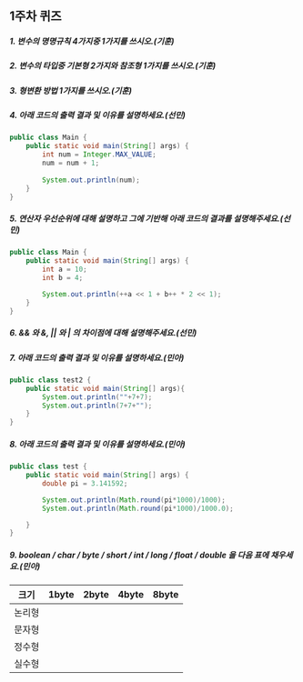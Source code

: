 ## 1주차 퀴즈


##### 1. 변수의 명명규칙 4가지중 1가지를 쓰시오.(기훈)


##### 2. 변수의 타입중 기본형 2가지와 참조형 1가지를 쓰시오.(기훈)


##### 3. 형변환 방법 1가지를 쓰시오.(기훈)

##### 4. 아래 코드의 출력 결과 및 이유를 설명하세요.(선민)
```java
public class Main {
    public static void main(String[] args) {
        int num = Integer.MAX_VALUE;
        num = num + 1;
        
        System.out.println(num);
    }
}
```

##### 5. 연산자 우선순위에 대해 설명하고 그에 기반해 아래 코드의 결과를 설명해주세요.(선민)
```java
public class Main {
    public static void main(String[] args) {
        int a = 10;
        int b = 4;

        System.out.println(++a << 1 + b++ * 2 << 1);
    }
}
```

##### 6. && 와 &, || 와 | 의 차이점에 대해 설명해주세요.(선민)

##### 7. 아래 코드의 출력 결과 및 이유를 설명하세요.(민아)
```java
public class test2 {
    public static void main(String[] args){
        System.out.println(""+7+7);
        System.out.println(7+7+"");
    }
}
```
##### 8. 아래 코드의 출력 결과 및 이유를 설명하세요.(민아)
```java
public class test {
    public static void main(String[] args) {
        double pi = 3.141592;

        System.out.println(Math.round(pi*1000)/1000);
        System.out.println(Math.round(pi*1000)/1000.0);

    }
}
```
##### 9. boolean / char / byte / short / int / long / float / double 을 다음 표에 채우세요.(민아)
|크기|1byte|2byte|4byte|8byte|
|---|---|---|---|---|
|논리형|||||
|문자형|||||
|정수형|||||
|실수형|||||
